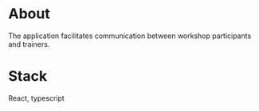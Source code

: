# About

The application facilitates communication between workshop participants and trainers.

# Stack

React, typescript